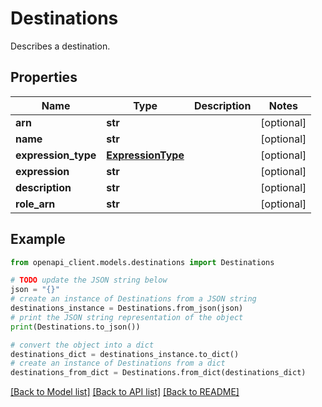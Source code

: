 # Destinations

Describes a destination.

## Properties

Name | Type | Description | Notes
------------ | ------------- | ------------- | -------------
**arn** | **str** |  | [optional] 
**name** | **str** |  | [optional] 
**expression_type** | [**ExpressionType**](ExpressionType.md) |  | [optional] 
**expression** | **str** |  | [optional] 
**description** | **str** |  | [optional] 
**role_arn** | **str** |  | [optional] 

## Example

```python
from openapi_client.models.destinations import Destinations

# TODO update the JSON string below
json = "{}"
# create an instance of Destinations from a JSON string
destinations_instance = Destinations.from_json(json)
# print the JSON string representation of the object
print(Destinations.to_json())

# convert the object into a dict
destinations_dict = destinations_instance.to_dict()
# create an instance of Destinations from a dict
destinations_from_dict = Destinations.from_dict(destinations_dict)
```
[[Back to Model list]](../README.md#documentation-for-models) [[Back to API list]](../README.md#documentation-for-api-endpoints) [[Back to README]](../README.md)


